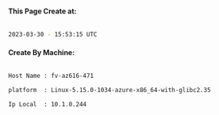 
   
#### This Page Create at:

```bash

2023-03-30 - 15:53:15 UTC

```

#### Create By Machine:

```bash

Host Name : fv-az616-471

platform  : Linux-5.15.0-1034-azure-x86_64-with-glibc2.35

Ip Local  : 10.1.0.244

```

